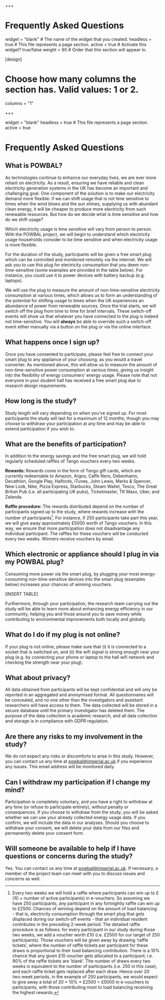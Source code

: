 
+++
# Frequently Asked Questions

widget   = "blank"  # The name of the widget that you created.
headless = true     # This file represents a page section.
active   = true     # Activate this widget? true/false
weight   = 90        # Order that this section will appear in.


[design]
  # Choose how many columns the section has. Valid values: 1 or 2.
  columns = "1"

+++





widget = "blank"
headless = true  # This file represents a page section.
active = true

# Frequently Asked Questions

## What is POWBAL?

As technologies continue to enhance our everyday lives, we are ever more reliant on electricity. As a result, ensuring we have reliable and clean electricity generation systems in the UK has become an important and challenging goal. One component of the solution is to make our electricity demand more flexible: if we can shift usage that is not time sensitive to times when the wind blows and the sun shines, supplying us with abundant clean energy, it will be cheaper to produce more electricity from such renewable resources. But how do we decide what is time sensitive and how do we shift usage?

Which electricity usage is time sensitive will vary from person to person. With the POWBAL project, we will begin to understand which electricity usage households consider to be time sensitive and when electricity usage is more flexible.

For the duration of the study, participants will be given a free smart plug which can be controlled and monitored remotely via the internet. We will ask you to use this plug for electricity consumption that you deem non-time-sensitive (some examples are provided in the table below). For instance, you could use it to power devices with battery backup (e.g. laptops).

We will use the plug to measure the amount of non-time-sensitive electricity consumption at various times, which allows us to form an understanding of the potential for shifting usage to times when the UK experiences an abundance of power from renewable sources. Once the trial starts, we will switch off the plug from time to time for brief intervals. These switch-off events will show us that whatever you have connected to the plug is indeed not time-sensitive. You will **always** be able to override such a switch-off event either manually via a button on the plug or via the online interface.


## What happens once I sign up?

Once you have consented to participate, please feel free to connect your smart plug to any appliance of your choosing, as you would a travel converter. As mentioned above, this will allow us to measure the amount of non-time-sensitive power consumption at various times, giving us insight into the flexibility of energy consumers’ energy usage. Please note that not everyone in your student hall has received a free smart plug due to research design requirements.

## How long is the study?

Study length will vary depending on when you’ve signed up. For most participants the study will last for a maximum of 12 months, though you may choose to withdraw your participation at any time and may be able to extend participation if you wish to.

## What are the benefits of participation?

In addition to the energy savings and the free smart plug, we will hold regularly scheduled raffles of Tango vouchers every two weeks.

**Rewards:** Rewards come in the form of Tango gift cards, which are currently redeemable to Amazon, Argos, Caffe Nero, Debenhams, Decathlon, Google Play, Halfords, iTunes, John Lewis, Marks & Spencer, New Look, Nike, Pizza Express, Starbucks, Steam Wallet, Tesco, The Great British Pub (i.e. all participating UK pubs), Ticketmaster, TK Maxx, Uber, and Zalanda.

**Raffle procedure:** The rewards distributed depend on the number of participants signed up to the study, where rewards increase with the number of participants[^1]. For instance, if 250 participants take part this year, we will give away approximately £5000 worth of Tango vouchers. In this way, we ensure that more participation does not disadvantage any individual participant. The raffles for these vouchers will be conducted every two weeks. Winners receive vouchers by email.

## Which electronic or appliance should I plug in via my POWBAL plug?

Consuming more power via the smart plug, by plugging your most energy-consuming non-time-sensitive devices into the smart plug (examples below) increases your chances of winning vouchers.

[INSERT TABLE]

Furthermore, through your participation, the research team carrying out the study will be able to learn more about enhancing energy efficiency in our community, helping you and those around you to save money while contributing to environmental improvements both locally and globally.


## What do I do if my plug is not online?

If your plug is not online, please make sure that (i) it is connected to a socket that is switched on, and (ii) the wifi signal is strong enough near your plug (e.g. by connecting your phone or laptop to the hall wifi network and checking the strength near your plug).


## What about privacy?

All data obtained from participants will be kept confidential and will only be reported in an aggregated and anonymised format. All questionnaires will be concealed, and no one other than the investigators and assistant researchers will have access to them. The data collected will be stored in a secure database until the primary investigator has deleted them. The purpose of the data collection is academic research, and all data collection and storage is in compliance with GDPR regulation.


## Are there any risks to my involvement in the study?

We do not expect any risks or discomforts to arise in this study. However, you can contact us any time at powbal@imperial.ac.uk if you experience any issues. This email address will be monitored daily.


## Can I withdraw my participation if I change my mind?

Participation is completely voluntary, and you have a right to withdraw at any time (or refuse to participate entirely), without penalty or consequences. If you choose to withdraw from the study, you will be asked whether we can use your already collected energy usage data. If you confirm, we will include the data in our analyses. Should you choose to withdraw your consent, we will delete your data from our files and permanently delete your consent form.


## Will someone be available to help if I have questions or concerns during the study?

Yes. You can contact us any time at powbal@imperial.ac.uk. If necessary, a member of the project team can meet with you to discuss issues and concerns as well.  

[^1]: Every two weeks we will hold a raffle where participants can win up to £(10 × number of active participants) in e-vouchers. So assuming we have 250 participants, any participant in any fortnightly raffle can win up to £2500. Chances of winning depend on the amount of load balancing - that is,  electricity consumption through the smart plug that gets displaced during our switch-off events - that an individual resident contributes in the preceding 2-week period. The detailed raffle procedure is as follows: for every participant in our study during those two weeks, we add a voucher worth £10 (i.e. £2500 for our target of 250 participants). Those vouchers will be given away by drawing ‘raffle tickets’, where the number of raffle tickets per participant for these draws is proportional to their load balancing contribution. There is a 10% chance that any given £10 voucher gets allocated to a participant; i.e. 90% of the raffle tickets are ‘blank’. The number of draws every two weeks is equivalent to the number of participants (i.e. 250 in this case), and each raffle ticket gets replaced after each draw. Hence over 20 two-week periods, in the example of 250 participants, we would expect to give away a total of 20 × 10% × £2500 = £5000 in e-vouchers to participants, with those contributing most to load balancing receiving the highest rewards.
